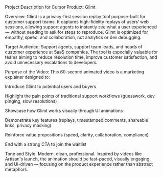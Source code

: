 Project Description for Cursor
Product: Glimt

Overview:
Glimt is a privacy-first session replay tool purpose-built for customer support teams. It captures high-fidelity replays of users’ web sessions, allowing support agents to instantly see what a user experienced — without needing to ask for steps to reproduce. Glimt is optimized for empathy, speed, and collaboration, not analytics or dev debugging.

Target Audience:
Support agents, support team leads, and heads of customer experience at SaaS companies. The tool is especially valuable for teams aiming to reduce resolution time, improve customer satisfaction, and avoid unnecessary escalations to developers.

Purpose of the Video:
This 60-second animated video is a marketing explainer designed to:

Introduce Glimt to potential users and buyers

Highlight the pain points of traditional support workflows (guesswork, dev pinging, slow resolutions)

Showcase how Glimt works visually through UI animations

Demonstrate key features (replays, timestamped comments, shareable links, privacy masking)

Reinforce value propositions (speed, clarity, collaboration, compliance)

End with a strong CTA to join the waitlist

Tone and Style:
Modern, clean, professional. Inspired by videos like Artisan's launch, the animation should be fast-paced, visually engaging, and UI-driven — focusing on the product experience rather than abstract metaphors.